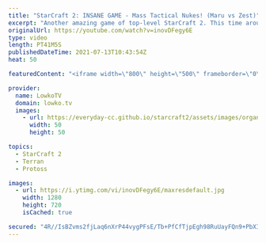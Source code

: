 ```yaml
---
title: "StarCraft 2: INSANE GAME - Mass Tactical Nukes! (Maru vs Zest)"
excerpt: "Another amazing game of top-level StarCraft 2. This time around it is time for a Terran versus Protoss that goes to the late game. Mass Gateway, Command Center, Sky Toss, Sky Terran and Tactical Nukes are all part of this epic match.  Zest vs Dark: https://youtu.be/mUG5ryGpiV8  Support my work on Patreon:"
originalUrl: https://youtube.com/watch?v=inovDFegy6E
type: video
length: PT41M5S
publishedDateTime: 2021-07-13T10:43:54Z
heat: 50

featuredContent: "<iframe width=\"800\" height=\"500\" frameborder=\"0\" src=\"https://www.youtube.com/embed/inovDFegy6E\" allow=\"accelerometer; autoplay; encrypted-media; gyroscope; picture-in-picture\" allowfullscreen></iframe>"

provider:
  name: LowkoTV
  domain: lowko.tv
  images:
    - url: https://everyday-cc.github.io/starcraft2/assets/images/organizations/lowko.tv-50x50.jpg
      width: 50
      height: 50

topics:
  - StarCraft 2
  - Terran
  - Protoss

images:
  - url: https://i.ytimg.com/vi/inovDFegy6E/maxresdefault.jpg
    width: 1280
    height: 720
    isCached: true

secured: "4R//IsBZvms2fjLaq6nXrP44vygPFsE/Tb+PfCfTjpEgh98RuUayFQn9+PbXIQnBpD8x3m10TWj99hiC6gYN1ItD7LEX3X1QBCbiCB7AAQiNHaymqz6TXazn/n/VhCP1xigTuBTHVgbhjnbSvmmSkP72dHih5RbbDFQSvzKspO8Ro2zqK7FYZgoEqh5+BuIdfA1i6r1W/zmrUdm6qqe4VobdUlO1PgGlw9wcAh06CJ/GJj27/b1qbjHhoYCpLauqLHkoekodi84mR8dW2064+4RFWoSdQDR16OzywHrtey2VcnGTNX0BmMQLGC2UTjVRZIiO0r/Jg+g6qFw6icUF1nWdDajp6O39gZ7Hkhrxn2jvfVNdB5PnsUMD9G4TGfSVE18tNnxbFUhZjNxF+PT0iuNXjsRNrAPLyz3XyotqCEkoVtD/mCjHyotDyHN9jqHa;iUtN4RoLpauABe0fH+M83Q=="
---
```


